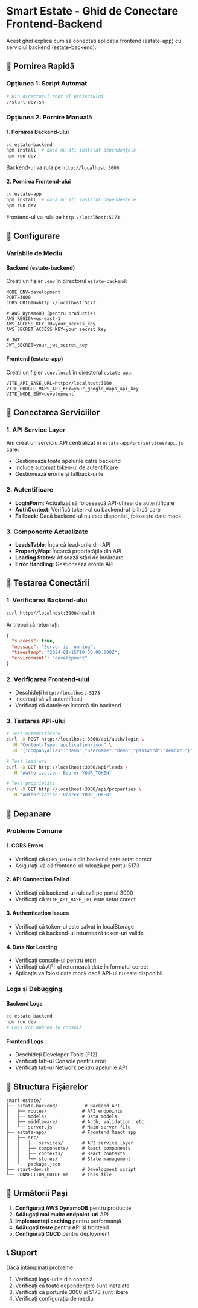 # Smart Estate - Ghid de Conectare Frontend-Backend

Acest ghid explică cum să conectați aplicația frontend (estate-app) cu serviciul backend (estate-backend).

## 🚀 Pornirea Rapidă

### Opțiunea 1: Script Automat
```bash
# Din directorul root al proiectului
./start-dev.sh
```

### Opțiunea 2: Pornire Manuală

#### 1. Pornirea Backend-ului
```bash
cd estate-backend
npm install  # dacă nu ați instalat dependențele
npm run dev
```
Backend-ul va rula pe `http://localhost:3000`

#### 2. Pornirea Frontend-ului
```bash
cd estate-app
npm install  # dacă nu ați instalat dependențele
npm run dev
```
Frontend-ul va rula pe `http://localhost:5173`

## 🔧 Configurare

### Variabile de Mediu

#### Backend (estate-backend)
Creați un fișier `.env` în directorul `estate-backend`:
```env
NODE_ENV=development
PORT=3000
CORS_ORIGIN=http://localhost:5173

# AWS DynamoDB (pentru producție)
AWS_REGION=us-east-1
AWS_ACCESS_KEY_ID=your_access_key
AWS_SECRET_ACCESS_KEY=your_secret_key

# JWT
JWT_SECRET=your_jwt_secret_key
```

#### Frontend (estate-app)
Creați un fișier `.env.local` în directorul `estate-app`:
```env
VITE_API_BASE_URL=http://localhost:3000
VITE_GOOGLE_MAPS_API_KEY=your_google_maps_api_key
VITE_NODE_ENV=development
```

## 🔗 Conectarea Serviciilor

### 1. API Service Layer
Am creat un serviciu API centralizat în `estate-app/src/services/api.js` care:
- Gestionează toate apelurile către backend
- Include automat token-ul de autentificare
- Gestionează erorile și fallback-urile

### 2. Autentificare
- **LoginForm**: Actualizat să folosească API-ul real de autentificare
- **AuthContext**: Verifică token-ul cu backend-ul la încărcare
- **Fallback**: Dacă backend-ul nu este disponibil, folosește date mock

### 3. Componente Actualizate
- **LeadsTable**: Încarcă lead-urile din API
- **PropertyMap**: Încarcă proprietățile din API
- **Loading States**: Afișează stări de încărcare
- **Error Handling**: Gestionează erorile API

## 🧪 Testarea Conectării

### 1. Verificarea Backend-ului
```bash
curl http://localhost:3000/health
```
Ar trebui să returnați:
```json
{
  "success": true,
  "message": "Server is running",
  "timestamp": "2024-01-15T10:30:00.000Z",
  "environment": "development"
}
```

### 2. Verificarea Frontend-ului
- Deschideți `http://localhost:5173`
- Încercați să vă autentificați
- Verificați că datele se încarcă din backend

### 3. Testarea API-ului
```bash
# Test autentificare
curl -X POST http://localhost:3000/api/auth/login \
  -H "Content-Type: application/json" \
  -d '{"companyAlias":"demo","username":"demo","password":"demo123"}'

# Test lead-uri
curl -X GET http://localhost:3000/api/leads \
  -H "Authorization: Bearer YOUR_TOKEN"

# Test proprietăți
curl -X GET http://localhost:3000/api/properties \
  -H "Authorization: Bearer YOUR_TOKEN"
```

## 🐛 Depanare

### Probleme Comune

#### 1. CORS Errors
- Verificați că `CORS_ORIGIN` din backend este setat corect
- Asigurați-vă că frontend-ul rulează pe portul 5173

#### 2. API Connection Failed
- Verificați că backend-ul rulează pe portul 3000
- Verificați că `VITE_API_BASE_URL` este setat corect

#### 3. Authentication Issues
- Verificați că token-ul este salvat în localStorage
- Verificați că backend-ul returnează token-uri valide

#### 4. Data Not Loading
- Verificați console-ul pentru erori
- Verificați că API-ul returnează date în formatul corect
- Aplicația va folosi date mock dacă API-ul nu este disponibil

### Logs și Debugging

#### Backend Logs
```bash
cd estate-backend
npm run dev
# Logs vor apărea în consolă
```

#### Frontend Logs
- Deschideți Developer Tools (F12)
- Verificați tab-ul Console pentru erori
- Verificați tab-ul Network pentru apelurile API

## 📁 Structura Fișierelor

```
smart-estate/
├── estate-backend/          # Backend API
│   ├── routes/             # API endpoints
│   ├── models/             # Data models
│   ├── middleware/         # Auth, validation, etc.
│   └── server.js           # Main server file
├── estate-app/             # Frontend React app
│   ├── src/
│   │   ├── services/       # API service layer
│   │   ├── components/     # React components
│   │   ├── contexts/       # React contexts
│   │   └── stores/         # State management
│   └── package.json
├── start-dev.sh            # Development script
└── CONNECTION_GUIDE.md     # This file
```

## 🎯 Următorii Pași

1. **Configurați AWS DynamoDB** pentru producție
2. **Adăugați mai multe endpoint-uri** API
3. **Implementați caching** pentru performanță
4. **Adăugați teste** pentru API și frontend
5. **Configurați CI/CD** pentru deployment

## 📞 Suport

Dacă întâmpinați probleme:
1. Verificați logs-urile din consolă
2. Verificați că toate dependențele sunt instalate
3. Verificați că porturile 3000 și 5173 sunt libere
4. Verificați configurația de mediu
